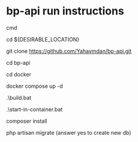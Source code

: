 # bp-api run instructions

cmd

cd ${DESIRABLE_LOCATION}

git clone https://github.com/Yahavmdan/bp-api.git

cd bp-api

cd docker

docker compose up -d

.\build.bat

.\start-in-container.bat

composer install

php artisan migrate (answer yes to create new db)
